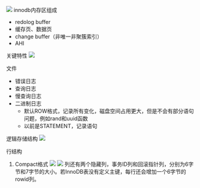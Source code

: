 
![](Pasted%20image%2020230831154905.png)
innodb内存区组成
- redolog buffer
- 缓存页、数据页
- change buffer（非唯一非聚簇索引）
- AHI

关键特性
![](Pasted%20image%2020230901140615.png)

文件
- 错误日志
- 查询日志
- 慢查询日志
- 二进制日志
	- 默认ROW格式，记录所有变化，磁盘空间占用更大，但是不会有部分语句问题，例如rand和uuid函数
	- 以前是STATEMENT，记录语句

逻辑存储结构
![](Pasted%20image%2020230901155352.png)

行结构
1. Compact格式
![](Pasted%20image%2020230901161708.png)
![](Pasted%20image%2020230901161754.png)
列还有两个隐藏列，事务ID列和回滚指针列，分别为6字节和7字节的大小。若InnoDB表没有定义主键，每行还会增加一个6字节的rowid列。